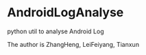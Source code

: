 # AndroidLogAnalyse
python util to analyse Android Log

The author is ZhangHeng, LeiFeiyang, Tianxun
